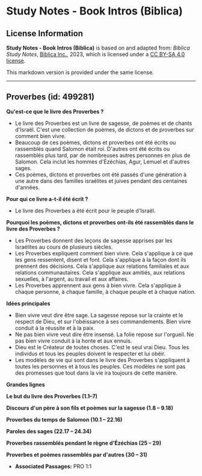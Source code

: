 # Study Notes - Book Intros (Biblica)

## License Information

**Study Notes - Book Intros (Biblica)** is based on and adapted from: _Biblica Study Notes_, [Biblica Inc.](https://www.biblica.com/), 2023, which is licensed under a [CC BY-SA 4.0 license](https://creativecommons.org/licenses/by-sa/4.0/legalcode.en).

This markdown version is provided under the same license.



--------------------------------

## Proverbes (id: 499281)

**Qu'est\-ce que le livre des Proverbes ?**

* Le livre des Proverbes est un livre de sagesse, de poèmes et de chants d'Israël. C'est une collection de poèmes, de dictons et de proverbes sur comment bien vivre.
* Beaucoup de ces poèmes, dictons et proverbes ont été écrits ou rassemblés quand Salomon était roi. D'autres ont été écrits ou rassemblés plus tard, par de nombreuses autres personnes en plus de Salomon. Cela inclut les hommes d'Ézéchias, Agur, Lemuel et d'autres sages.
* Ces poèmes, dictons et proverbes ont été passés d'une génération à une autre dans des familles israélites et juives pendant des centaines d'années.

**Pour qui ce livre a\-t\-il été écrit ?**

* Le livre des Proverbes a été écrit pour le peuple d'Israël.

**Pourquoi les poèmes, dictons et proverbes ont\-ils été rassemblés dans le livre des Proverbes ?**

* Les Proverbes donnent des leçons de sagesse apprises par les Israélites au cours de plusieurs siècles.
* Les Proverbes expliquent comment bien vivre. Cela s'applique à ce que les gens ressentent, disent et font. Cela s'applique à la façon dont ils prennent des décisions. Cela s'applique aux relations familiales et aux relations communautaires. Cela s'applique aux amitiés, aux relations sexuelles, à l'argent, au travail et aux affaires.
* Les Proverbes apprennent aux gens à bien vivre. Cela s'applique à chaque personne, à chaque famille, à chaque peuple et à chaque nation.

**Idées principales**

* Bien vivre veut dire être sage. La sagesse repose sur la crainte et le respect de Dieu, et sur l'obéissance à ses commandements. Bien vivre conduit à la réussite et à la paix.
* Ne pas bien vivre veut dire être insensé. La folie repose sur l'orgueil. Ne pas bien vivre conduit à la honte et aux ennuis.
* Dieu est le Créateur de toutes choses. C'est le seul vrai Dieu. Tous les individus et tous les peuples doivent le respecter et lui obéir.
* Les modèles de vie qui sont dans le livre des Proverbes s'appliquent à toutes les personnes et à tous les peuples. Ces modèles ne sont pas des promesses que tout dans la vie ira toujours de cette manière.

**Grandes lignes**

**Le but du livre des Proverbes (1\.1–7\)**

**Discours d'un père à son fils et poèmes sur la sagesse (1\.8 – 9\.18\)**

**Proverbes du temps de Salomon (10\.1 – 22\.16\)**

**Paroles des sages (22\.17 – 24\.34\)**

**Proverbes rassemblés pendant le règne d'Ézéchias (25 – 29\)**

**Proverbes et poèmes rassemblés par d'autres (30 – 31\)**

* **Associated Passages:** PRO 1:1

